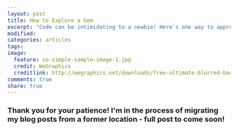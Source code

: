```yaml
---
layout: post
title: How to Explore a Gem
excerpt: "Code can be intimidating to a newbie! Here's one way to approach diving into libraries and gems."
modified:
categories: articles
tags:
image:
  feature: so-simple-sample-image-1.jpg
  credit: WeGraphics
  creditlink: http://wegraphics.net/downloads/free-ultimate-blurred-background-pack/
comments: true
share: true
---
```


### Thank you for your patience! I'm in the process of migrating my blog posts from a former location - full post to come soon!

<!-- Alright so reading a new gem is completely terrifying and exciting. When I first started, I had no idea what I was doing. My irregularly meeting coding club had a Saturday session led by Josh Cheek that tackled this exact topic. None of us had ever explored Carrier Wave so we decided to try going over the source code and playing around. A number of cool realizations came up during this discovery but I decided to take it further and look into it more. I want to share my process with you so you too might be able to explore gems terror-free! It’s really not bad, I promise!! -->